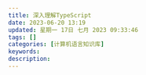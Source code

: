 ```yaml
---
title: 深入理解TypeScript
date: 2023-06-20 13:19
updated: 星期一 17日 七月 2023 09:33:46
tags: []
categories: [计算机语言知识库]
keywords:
description: 
---
```




